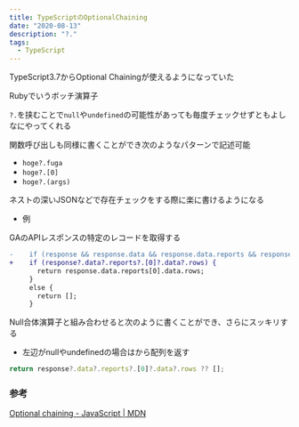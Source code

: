 ```yaml
---
title: TypeScriptのOptionalChaining
date: "2020-08-13"
description: "?."
tags:
  - TypeScript
---
```


TypeScript3.7からOptional Chainingが使えるようになっていた

Rubyでいうボッチ演算子

`?.`を挟むことで`null`や`undefined`の可能性があっても毎度チェックせずともよしなにやってくれる

関数呼び出しも同様に書くことができ次のようなパターンで記述可能

- `hoge?.fuga`
- `hoge?.[0]`
- `hoge?.(args)`

ネストの深いJSONなどで存在チェックをする際に楽に書けるようになる

- 例

GAのAPIレスポンスの特定のレコードを取得する

```diff
-    if (response && response.data && response.data.reports && response.data.reports[0] && response.data.reports[0].data && response.data.reports[0].data.rows) {
+    if (response?.data?.reports?.[0]?.data?.rows) {
       return response.data.reports[0].data.rows;
     }
     else {
       return [];
     }
```

Null合体演算子と組み合わせると次のように書くことができ、さらにスッキリする

- 左辺がnullやundefinedの場合はから配列を返す

```typescript
return response?.data?.reports?.[0]?.data?.rows ?? [];
```

### 参考
[Optional chaining - JavaScript | MDN](https://developer.mozilla.org/ja/docs/Web/JavaScript/Reference/Operators/Optional_chaining)

